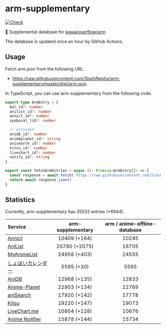 # arm-supplementary

[![Check](https://github.com/SlashNephy/arm-supplementary/actions/workflows/check-node.yml/badge.svg)](https://github.com/SlashNephy/arm-supplementary/actions/workflows/check-node.yml)

💊 Supplemental database for [kawaiioverflow/arm](https://github.com/kawaiioverflow/arm)

The database is updated once an hour by GitHub Actions.

## Usage

Fetch arm.json from the following URL.

- https://raw.githubusercontent.com/SlashNephy/arm-supplementary/master/dist/arm.json

In TypeScript, you can use arm-supplementary from the following code.

```TypeScript
export type ArmEntry = {
  mal_id?: number
  anilist_id?: number
  annict_id?: number
  syobocal_tid?: number

  // extended
  anidb_id?: number
  animeplanet_id?: string
  anisearch_id?: number
  kitsu_id?: number
  livechart_id?: number
  notify_id?: string
}

export const fetchArmEntries = async (): Promise<ArmEntry[]> => {
  const response = await fetch('https://raw.githubusercontent.com/SlashNephy/arm-supplementary/master/dist/arm.json')
  return await response.json()
}
```

## Statistics

Currently, arm-supplementary has 35533 entries (+6944).

| Service                                     | arm-supplementary | arm / anime-offline-database |
| :------------------------------------------ | :---------------: | :--------------------------: |
| [Annict](https://annict.com)                |   10409 (+164)    |            10245             |
| [AniList](https://anilist.co)               |   20780 (+2075)   |            18705             |
| [MyAnimeList](https://myanimelist.net)      |   24958 (+403)    |            24555             |
| [しょぼいカレンダー](https://cal.syoboi.jp) |    5595 (+30)     |             5565             |
| [AniDB](https://anidb.net)                  |   12968 (+135)    |            12833             |
| [Anime-Planet](https://anime-planet.com)    |   22903 (+134)    |            22769             |
| [aniSearch](https://anisearch.com)          |   17920 (+142)    |            17778             |
| [Kitsu](https://kitsu.io)                   |   19220 (+147)    |            19073             |
| [LiveChart.me](https://livechart.me)        |   10804 (+128)    |            10676             |
| [Anime Notifier](https://notify.moe)        |   15878 (+144)    |            15734             |
